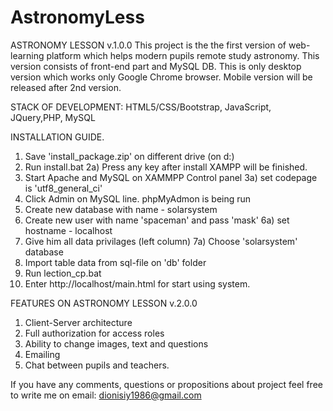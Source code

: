 # AstronomyLess

ASTRONOMY LESSON v.1.0.0
This project is the the first version of web-learning platform which helps modern pupils remote study astronomy.
This version consists of front-end part and MySQL DB.
This is only desktop version which works only Google Chrome browser.
Mobile version will be released after 2nd version.

STACK OF DEVELOPMENT: HTML5/CSS/Bootstrap, JavaScript, JQuery,PHP, MySQL

INSTALLATION GUIDE.
1. Save 'install_package.zip' on different drive (on d:\)
2. Run install.bat
2a) Press any key after install XAMPP will be finished.
3. Start Apache and MySQL on XAMMPP Control panel
3a) set codepage is 'utf8_general_ci'
4. Click Admin on MySQL line. phpMyAdmon is being run
5. Create new database with name - solarsystem
6. Create new user with name 'spaceman' and pass 'mask'
6a) set hostname - localhost
7. Give him all data privilages (left column)
7a) Choose 'solarsystem' database
8. Import table data from sql-file on 'db' folder
9. Run lection_cp.bat
10. Enter http://localhost/main.html for start using system.


FEATURES ON ASTRONOMY LESSON v.2.0.0
1. Client-Server architecture
2. Full authorization for access roles
3. Ability to change images, text and questions
4. Emailing
5. Chat between pupils and teachers.

If you have any comments, questions or propositions about project feel free to write me on 
email: dionisiy1986@gmail.com

